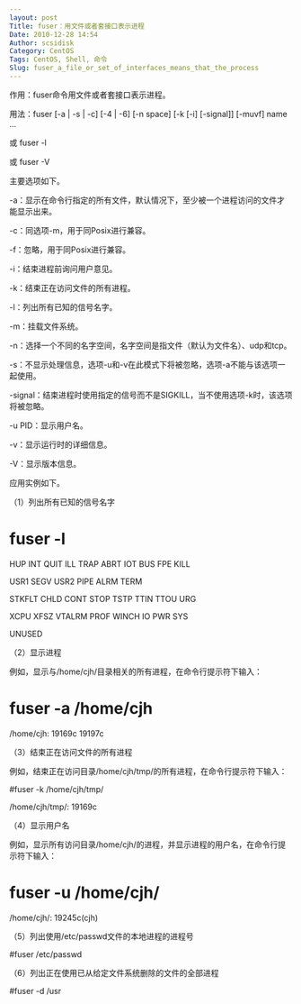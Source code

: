 ```yaml
---
layout: post
Title: fuser：用文件或者套接口表示进程
Date: 2010-12-28 14:54
Author: scsidisk
Category: CentOS
Tags: CentOS, Shell, 命令
Slug: fuser_a_file_or_set_of_interfaces_means_that_the_process
---
```


作用：fuser命令用文件或者套接口表示进程。

用法：fuser [-a | -s | -c] [-4 | -6] [-n space] [-k [-i] [-signal]]
[-muvf] name …

或 fuser -l

或 fuser -V

主要选项如下。

-a：显示在命令行指定的所有文件，默认情况下，至少被一个进程访问的文件才能显示出来。

-c：同选项-m，用于同Posix进行兼容。

-f：忽略，用于同Posix进行兼容。

-i：结束进程前询问用户意见。

-k：结束正在访问文件的所有进程。

-l：列出所有已知的信号名字。

-m：挂载文件系统。

-n<space>：选择一个不同的名字空间，名字空间是指文件（默认为文件名）、udp和tcp。

-s：不显示处理信息，选项-u和-v在此模式下将被忽略，选项-a不能与该选项一起使用。

-signal：结束进程时使用指定的信号而不是SIGKILL，当不使用选项-k时，该选项将被忽略。

-u PID：显示用户名。

-v：显示运行时的详细信息。

-V：显示版本信息。

应用实例如下。

（1）列出所有已知的信号名字

# fuser -l

HUP INT QUIT ILL TRAP ABRT IOT BUS FPE KILL

USR1 SEGV USR2 PIPE ALRM TERM

STKFLT CHLD CONT STOP TSTP TTIN TTOU URG

XCPU XFSZ VTALRM PROF WINCH IO PWR SYS

UNUSED

（2）显示进程

例如，显示与/home/cjh/目录相关的所有进程，在命令行提示符下输入：

# fuser -a /home/cjh

/home/cjh: 19169c 19197c

（3）结束正在访问文件的所有进程

例如，结束正在访问目录/home/cjh/tmp/的所有进程，在命令行提示符下输入：

#fuser -k /home/cjh/tmp/

/home/cjh/tmp/: 19169c

（4）显示用户名

例如，显示所有访问目录/home/cjh/的进程，并显示进程的用户名，在命令行提示符下输入：

# fuser -u /home/cjh/

/home/cjh/: 19245c(cjh)

（5）列出使用/etc/passwd文件的本地进程的进程号

#fuser /etc/passwd

（6）列出正在使用已从给定文件系统删除的文件的全部进程

#fuser -d /usr


